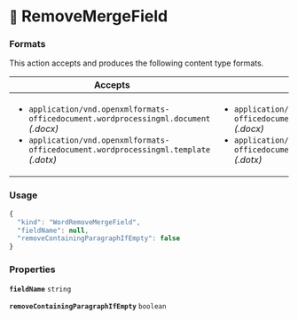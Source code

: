 # <small>:nut_and_bolt:</small> RemoveMergeField


   
### Formats

This action accepts and produces the following content type formats.

| Accepts | Produces |
|-----|-----|
|<ul><li>`application/vnd.openxmlformats-officedocument.wordprocessingml.document` _(.docx)_</li><li>`application/vnd.openxmlformats-officedocument.wordprocessingml.template` _(.dotx)_</li></ul>|<ul><li>`application/vnd.openxmlformats-officedocument.wordprocessingml.document` _(.docx)_</li><li>`application/vnd.openxmlformats-officedocument.wordprocessingml.template` _(.dotx)_</li></ul>|

### Usage

```js
{
  "kind": "WordRemoveMergeField",
  "fieldName": null,
  "removeContainingParagraphIfEmpty": false
}
```
### Properties

**`fieldName`**  `string`



**`removeContainingParagraphIfEmpty`**  `boolean`



